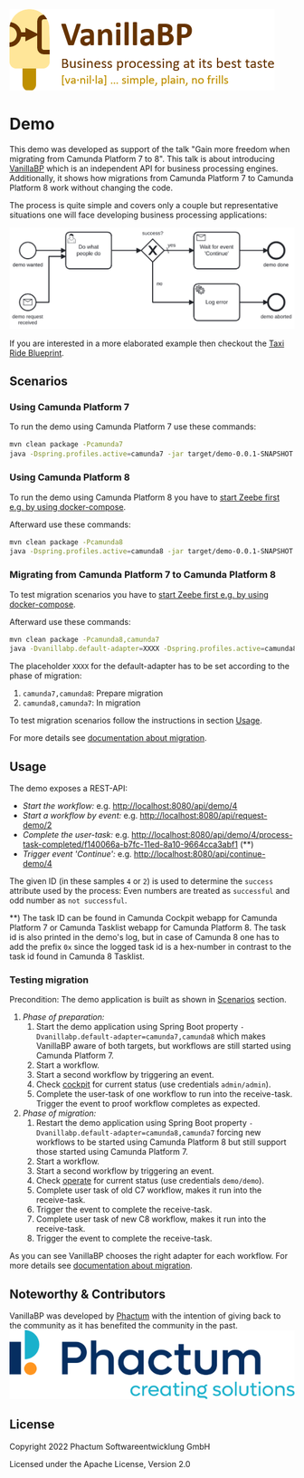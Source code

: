 ![VanillaBP](readme/vanillabp-headline.png)

# Demo

This demo was developed as support of the talk "Gain more freedom when migrating from Camunda Platform 7 to 8". This talk is about introducing [VanillaBP](https://www.vanillabp.io) which is an independent API for business processing engines. Additionally, it shows how migrations from Camunda Platform 7 to Camunda Platform 8 work without changing the code.

The process is quite simple and covers only a couple but representative situations one will face developing business processing applications:

![demo.bpmn](readme/demo.png)

If you are interested in a more elaborated example then checkout the [Taxi Ride Blueprint](https://github.com/phactum/taxiride-blueprint).

## Scenarios

### Using Camunda Platform 7

To run the demo using Camunda Platform 7 use these commands:

```sh
mvn clean package -Pcamunda7
java -Dspring.profiles.active=camunda7 -jar target/demo-0.0.1-SNAPSHOT.jar
```

### Using Camunda Platform 8

To run the demo using Camunda Platform 8 you have to [start Zeebe first e.g. by using docker-compose](https://github.com/camunda/camunda-platform).

Afterward use these commands:

```sh
mvn clean package -Pcamunda8
java -Dspring.profiles.active=camunda8 -jar target/demo-0.0.1-SNAPSHOT.jar
```

### Migrating from Camunda Platform 7 to Camunda Platform 8

To test migration scenarios you have to [start Zeebe first e.g. by using docker-compose](https://github.com/camunda/camunda-platform).

Afterward use these commands:

```sh
mvn clean package -Pcamunda8,camunda7
java -Dvanillabp.default-adapter=XXXX -Dspring.profiles.active=camunda8,camunda7 -jar target/demo-0.0.1-SNAPSHOT.jar
```

The placeholder `XXXX` for the default-adapter has to be set according to the phase of migration:

1. `camunda7,camunda8`: Prepare migration
2. `camunda8,camunda7`: In migration

To test migration scenarios follow the instructions in section [Usage](#usage).

For more details see [documentation about migration](https://github.com/vanillabp/spring-boot-support#migrating-from-one-bpm-system-to-another).

## Usage

The demo exposes a REST-API:

* *Start the workflow:* e.g. [http://localhost:8080/api/demo/4](http://localhost:8080/api/demo/4)
* *Start a workflow by event:* e.g. [http://localhost:8080/api/request-demo/2](http://localhost:8080/api/request-demo/2)
* *Complete the user-task:* e.g. [http://localhost:8080/api/demo/4/process-task-completed/f140066a-b7fc-11ed-8a10-9664cca3abf1](http://localhost:8080/api/demo/4/process-task-completed/f140066a-b7fc-11ed-8a10-9664cca3abf1) (**)
* *Trigger event 'Continue':* e.g. [http://localhost:8080/api/continue-demo/4](http://localhost:8080/api/continue-demo/4)

The given ID (in these samples `4` or `2`) is used to determine the `success` attribute used by the process: Even numbers are treated as `successful` and odd number as `not successful`.

**) The task ID can be found in Camunda Cockpit webapp for Camunda Platform 7 or Camunda Tasklist
webapp for Camunda Platform 8. The task id is also printed in the demo's log, but in case of Camunda 8
one has to add the prefix `0x` since the logged task id is a hex-number in contrast to the task id found in Camunda 8 Tasklist. 

### Testing migration

Precondition: The demo application is built as shown in [Scenarios](#migrating-from-camunda-platform-7-to-camunda-platform-8) section.

1. *Phase of preparation:* 
    1. Start the demo application using Spring Boot property `-Dvanillabp.default-adapter=camunda7,camunda8` which makes VanillaBP aware of both targets, but workflows are still started using Camunda Platform 7.
    2. Start a workflow.
    3. Start a second workflow by triggering an event.
    4. Check [cockpit](http://localhost:8080/camunda/app/) for current status (use credentials `admin/admin`).
    5. Complete the user-task of one workflow to run into the receive-task. Trigger the event to proof workflow completes as expected.
2. *Phase of migration:*
    1. Restart the demo application using Spring Boot property `-Dvanillabp.default-adapter=camunda8,camunda7` forcing new workflows to be started using Camunda Platform 8 but still support those started using Camunda Platform 7.
    2. Start a workflow.
    3. Start a second workflow by triggering an event.
    4. Check [operate](http://localhost:8081) for current status (use credentials `demo/demo`).
    5. Complete user task of old C7 workflow, makes it run into the receive-task.
    6. Trigger the event to complete the receive-task.
    7. Complete user task of new C8 workflow, makes it run into the receive-task.
    8. Trigger the event to complete the receive-task.
    
As you can see VanillaBP chooses the right adapter for each workflow. For more details see [documentation about migration](https://github.com/vanillabp/spring-boot-support#migrating-from-one-bpm-system-to-another). 

## Noteworthy & Contributors

VanillaBP was developed by [Phactum](https://www.phactum.at) with the intention of giving back to the community as it has benefited the community in the past.
![Phactum](readme/phactum.png)

## License

Copyright 2022 Phactum Softwareentwicklung GmbH

Licensed under the Apache License, Version 2.0
